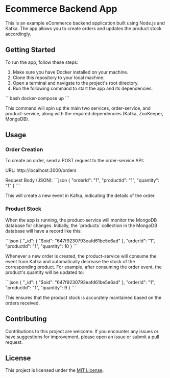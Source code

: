 # Ecommerce Backend App

This is an example eCommerce backend application built using Node.js and Kafka. The app allows you to create orders and updates the product stock accordingly.

## Getting Started

To run the app, follow these steps:

1. Make sure you have Docker installed on your machine.
2. Clone this repository to your local machine.
3. Open a terminal and navigate to the project's root directory.
4. Run the following command to start the app and its dependencies:

\`\`\`bash
docker-compose up
\`\`\`

This command will spin up the main two services, order-service, and product-service, along with the required dependencies (Kafka, ZooKeeper, MongoDB).

## Usage

### Order Creation

To create an order, send a POST request to the order-service API:

URL: http://localhost:3000/orders

Request Body (JSON):
\`\`\`json
{
  "orderId": "1",
  "productId": "1",
  "quantity": "1"
}
\`\`\`

This will create a new event in Kafka, indicating the details of the order.

### Product Stock

When the app is running, the product-service will monitor the MongoDB database for changes. Initially, the \`products\` collection in the MongoDB database will have a record like this:

\`\`\`json
{
  "_id": {
    "$oid": "647f9230793eafd61be5e6ad"
  },
  "orderId": "1",
  "productId": "1",
  "quantity": 10
}
\`\`\`

Whenever a new order is created, the product-service will consume the event from Kafka and automatically decrease the stock of the corresponding product. For example, after consuming the order event, the product's quantity will be updated to:

\`\`\`json
{
  "_id": {
    "$oid": "647f9230793eafd61be5e6ad"
  },
  "orderId": "1",
  "productId": "1",
  "quantity": 9
}
\`\`\`

This ensures that the product stock is accurately maintained based on the orders received.

## Contributing

Contributions to this project are welcome. If you encounter any issues or have suggestions for improvement, please open an issue or submit a pull request.

## License

This project is licensed under the [MIT License](LICENSE).